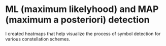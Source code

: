 # ML (maximum likelyhood) and MAP (maximum a posteriori) detection
I created heatmaps that help visualize the process of symbol detection for various constellation schemes.
